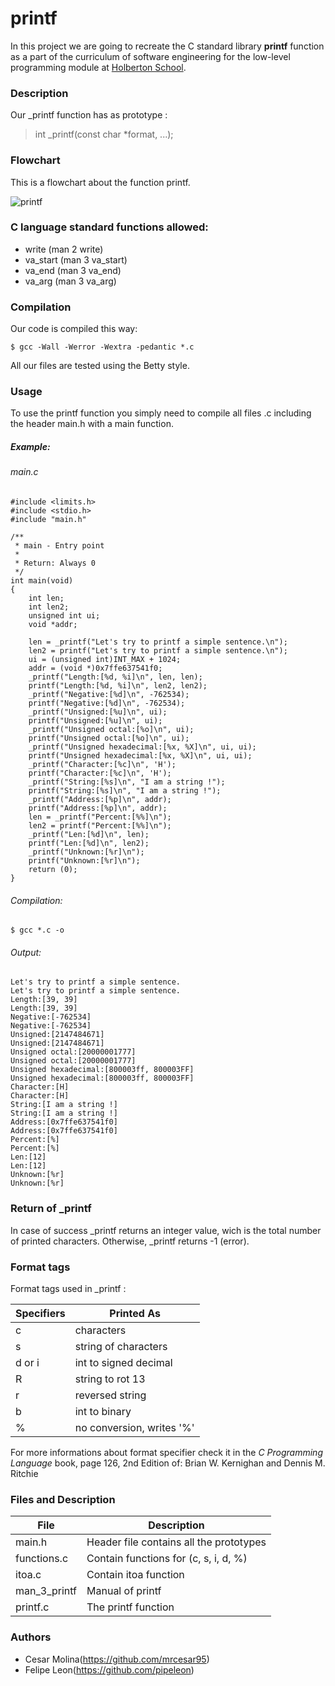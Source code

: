 # printf

In this project we are going to recreate the C standard library **printf** function as a part of the curriculum of software engineering for the low-level programming module at [Holberton School](https://www.holbertoncolombia.com/).

### Description

Our _printf function has as prototype :

> int _printf(const char *format, ...);

### Flowchart

This is a flowchart about the function printf.

![printf](https://user-images.githubusercontent.com/88635671/141325025-464b1d13-e4bd-4f0a-9099-df930fac81b1.png)


### C language standard functions allowed:

- write (man 2 write)
- va_start (man 3 va_start)
- va_end (man 3 va_end)
- va_arg (man 3 va_arg)

### Compilation

Our code is compiled this way:

```
$ gcc -Wall -Werror -Wextra -pedantic *.c
```

All our files are tested using the Betty style.

### Usage

To use the printf function you simply need to compile all files .c including the header main.h with a main function.

##### Example:

###### main.c

```
#include <limits.h>
#include <stdio.h>
#include "main.h"

/**
 * main - Entry point
 *
 * Return: Always 0
 */
int main(void)
{
    int len;
    int len2;
    unsigned int ui;
    void *addr;

    len = _printf("Let's try to printf a simple sentence.\n");
    len2 = printf("Let's try to printf a simple sentence.\n");
    ui = (unsigned int)INT_MAX + 1024;
    addr = (void *)0x7ffe637541f0;
    _printf("Length:[%d, %i]\n", len, len);
    printf("Length:[%d, %i]\n", len2, len2);
    _printf("Negative:[%d]\n", -762534);
    printf("Negative:[%d]\n", -762534);
    _printf("Unsigned:[%u]\n", ui);
    printf("Unsigned:[%u]\n", ui);
    _printf("Unsigned octal:[%o]\n", ui);
    printf("Unsigned octal:[%o]\n", ui);
    _printf("Unsigned hexadecimal:[%x, %X]\n", ui, ui);
    printf("Unsigned hexadecimal:[%x, %X]\n", ui, ui);
    _printf("Character:[%c]\n", 'H');
    printf("Character:[%c]\n", 'H');
    _printf("String:[%s]\n", "I am a string !");
    printf("String:[%s]\n", "I am a string !");
    _printf("Address:[%p]\n", addr);
    printf("Address:[%p]\n", addr);
    len = _printf("Percent:[%%]\n");
    len2 = printf("Percent:[%%]\n");
    _printf("Len:[%d]\n", len);
    printf("Len:[%d]\n", len2);
    _printf("Unknown:[%r]\n");
    printf("Unknown:[%r]\n");
    return (0);
}
```

###### Compilation:

```
$ gcc *.c -o
```

###### Output:

```
Let's try to printf a simple sentence.
Let's try to printf a simple sentence.
Length:[39, 39]
Length:[39, 39]
Negative:[-762534]
Negative:[-762534]
Unsigned:[2147484671]
Unsigned:[2147484671]
Unsigned octal:[20000001777]
Unsigned octal:[20000001777]
Unsigned hexadecimal:[800003ff, 800003FF]
Unsigned hexadecimal:[800003ff, 800003FF]
Character:[H]
Character:[H]
String:[I am a string !]
String:[I am a string !]
Address:[0x7ffe637541f0]
Address:[0x7ffe637541f0]
Percent:[%]
Percent:[%]
Len:[12]
Len:[12]
Unknown:[%r]
Unknown:[%r]
```

### Return of _printf

In case of success _printf returns an integer value, wich is the total number of printed characters. Otherwise, _printf returns -1 (error).

### Format tags

Format tags used in _printf :

| Specifiers | Printed As                |
| ---------- | ------------------------- |
| c          | characters                |
| s          | string of characters      |
| d or i     | int to signed decimal     |
| R          | string to rot 13          |
| r          | reversed string           |
| b          | int to binary             |
| %          | no conversion, writes '%' |

For more informations about format specifier check it in the *C Programming Language* book, page 126, 2nd Edition of: Brian W. Kernighan and Dennis M. Ritchie

### Files and Description

| File         | Description                             |
| ------------ | --------------------------------------- |
| main.h       | Header file contains all the prototypes |
| functions.c  | Contain functions for (c, s, i, d, %)   |
| itoa.c       | Contain itoa function                   |
| man_3_printf | Manual of printf                        |
| printf.c     | The printf function                     |

### Authors

- Cesar Molina(https://github.com/mrcesar95)
- Felipe Leon(https://github.com/pipeleon)

